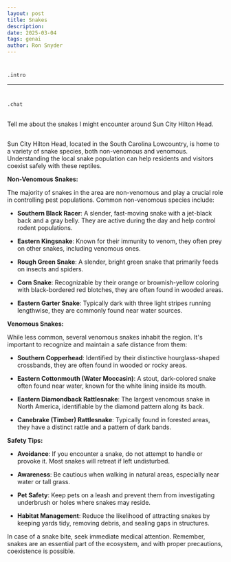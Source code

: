 ```yaml
---
layout: post
title: Snakes
description: 
date: 2025-03-04
tags: genai
author: Ron Snyder
---
```


#
`.intro`

---

#
`.chat`

##

Tell me about the snakes I might encounter around Sun City Hilton Head.

##

Sun City Hilton Head, located in the South Carolina Lowcountry, is home to a variety of snake species, both non-venomous and venomous. Understanding the local snake population can help residents and visitors coexist safely with these reptiles.

**Non-Venomous Snakes:**

The majority of snakes in the area are non-venomous and play a crucial role in controlling pest populations. Common non-venomous species include:

- **Southern Black Racer**: A slender, fast-moving snake with a jet-black back and a gray belly. They are active during the day and help control rodent populations.

- **Eastern Kingsnake**: Known for their immunity to venom, they often prey on other snakes, including venomous ones.

- **Rough Green Snake**: A slender, bright green snake that primarily feeds on insects and spiders.

- **Corn Snake**: Recognizable by their orange or brownish-yellow coloring with black-bordered red blotches, they are often found in wooded areas.

- **Eastern Garter Snake**: Typically dark with three light stripes running lengthwise, they are commonly found near water sources.

**Venomous Snakes:**

While less common, several venomous snakes inhabit the region. It's important to recognize and maintain a safe distance from them:

- **Southern Copperhead**: Identified by their distinctive hourglass-shaped crossbands, they are often found in wooded or rocky areas. 

- **Eastern Cottonmouth (Water Moccasin)**: A stout, dark-colored snake often found near water, known for the white lining inside its mouth. 

- **Eastern Diamondback Rattlesnake**: The largest venomous snake in North America, identifiable by the diamond pattern along its back. 

- **Canebrake (Timber) Rattlesnake**: Typically found in forested areas, they have a distinct rattle and a pattern of dark bands.

**Safety Tips:**

- **Avoidance**: If you encounter a snake, do not attempt to handle or provoke it. Most snakes will retreat if left undisturbed.

- **Awareness**: Be cautious when walking in natural areas, especially near water or tall grass.

- **Pet Safety**: Keep pets on a leash and prevent them from investigating underbrush or holes where snakes may reside.

- **Habitat Management**: Reduce the likelihood of attracting snakes by keeping yards tidy, removing debris, and sealing gaps in structures.

In case of a snake bite, seek immediate medical attention. Remember, snakes are an essential part of the ecosystem, and with proper precautions, coexistence is possible. 